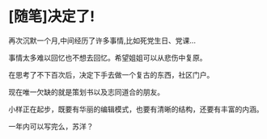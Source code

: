 # [随笔]决定了!

再次沉默一个月,中间经历了许多事情,比如死党生日、党课...

事情太多难以回忆也不想去回忆。希望姐姐可以从悲伤中复原。

在思考了不下百次后，决定下手去做一个复古的东西，社区门户。

现在唯一欠缺的就是策划书以及志同道合的朋友。

小样正在起步，既要有华丽的编辑模式，也要有清晰的结构，还要有丰富的内涵。

一年内可以写完么，苏洋？


